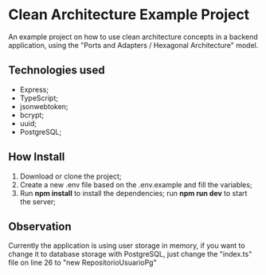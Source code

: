 # Clean Architecture Example Project
An example project on how to use clean architecture concepts in a backend application, using the "Ports and Adapters / Hexagonal Architecture" model.

## Technologies used
 - Express;
 - TypeScript;
 - jsonwebtoken;
 - bcrypt;
 - uuid;
 - PostgreSQL;

 ## How Install
 1. Download or clone the project;
 2. Create a new .env file based on the .env.example and fill the variables;
 3. Run **npm install** to install the dependencies;
 run **npm run dev** to start the server;
 
 ## Observation
 Currently the application is using user storage in memory, if you want to change it to database storage with PostgreSQL, just change the "index.ts" file on line 26 to "new RepositorioUsuarioPg"